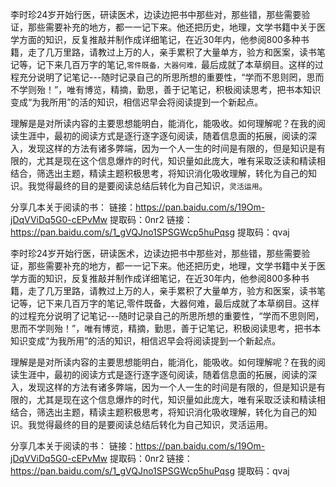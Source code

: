 
李时珍24岁开始行医，研读医术，边读边把书中那些对，那些错，那些需要验证，那些需要补充的地方，都一一记下来。他还把历史，地理，文学书籍中关于医学方面的知识，反复推敲并制作成详细笔记，在近30年内，他参阅800多种书籍，走了几万里路，请教过上万的人，亲手累积了大量单方，验方和医案，读书笔记等，记下来几百万字的笔记,`零件既备，大器何难，`最后成就了本草纲目。这样的过程充分说明了记笔记---随时记录自己的所思所想的重要性，“学而不思则罔，思而不学则殆！”，唯有博览，精摘，勤思，善于记笔记，积极阅读思考，把书本知识变成“为我所用”的活的知识，相信迟早会将阅读提到一个新起点。

理解是是对所读内容的主要思想能明白，能消化，能吸收。如何理解呢？在我的阅读生涯中，最初的阅读方式是逐行逐字逐句阅读，随着信息面的拓展，阅读的深入，发现这样的方法有诸多弊端，因为一个人一生的时间是有限的，但是知识是有限的，尤其是现在这个信息爆炸的时代，知识量如此庞大，唯有采取泛读和精读相结合，筛选出主题，精读主题积极思考，将知识消化吸收理解，转化为自己的知识。我觉得最终的目的是要阅读总结后转化为自己知识，`灵活运用`。


分享几本关于阅读的书：
链接：https://pan.baidu.com/s/19Om-jDqVViDq5G0-cEPvMw 
提取码：0nr2 
链接：https://pan.baidu.com/s/1_gVQJno1SPSGWcp5huPqsg 
提取码：qvaj 

李时珍24岁开始行医，研读医术，边读边把书中那些对，那些错，那些需要验证，那些需要补充的地方，都一一记下来。他还把历史，地理，文学书籍中关于医学方面的知识，反复推敲并制作成详细笔记，在近30年内，他参阅800多种书籍，走了几万里路，请教过上万的人，亲手累积了大量单方，验方和医案，读书笔记等，记下来几百万字的笔记,零件既备，大器何难，最后成就了本草纲目。这样的过程充分说明了记笔记---随时记录自己的所思所想的重要性，“学而不思则罔，思而不学则殆！”，唯有博览，精摘，勤思，善于记笔记，积极阅读思考，把书本知识变成“为我所用”的活的知识，相信迟早会将阅读提到一个新起点。

理解是是对所读内容的主要思想能明白，能消化，能吸收。如何理解呢？在我的阅读生涯中，最初的阅读方式是逐行逐字逐句阅读，随着信息面的拓展，阅读的深入，发现这样的方法有诸多弊端，因为一个人一生的时间是有限的，但是知识是有限的，尤其是现在这个信息爆炸的时代，知识量如此庞大，唯有采取泛读和精读相结合，筛选出主题，精读主题积极思考，将知识消化吸收理解，转化为自己的知识。我觉得最终的目的是要阅读总结后转化为自己知识，灵活运用。

分享几本关于阅读的书：
链接：https://pan.baidu.com/s/19Om-jDqVViDq5G0-cEPvMw
提取码：0nr2
链接：https://pan.baidu.com/s/1_gVQJno1SPSGWcp5huPqsg
提取码：qvaj
